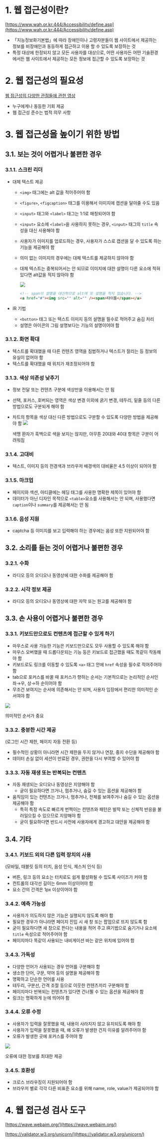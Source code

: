# 1. 웹 접근성이란?

[https://www.wah.or.kr:444/Accessibility/define.asp](https://www.wah.or.kr:444/Accessibility/define.asp)

-   「지능정보화기본법」에 따라 장애인이나 고령자분들이 웹 사이트에서 제공하는 정보를 비장애인과 동등하게 접근하고 이용 할 수 있도록 보장하는 것
-   특정 대상에 한정되지 않고 모든 사용자를 대상으로, 어떤 사용자든 어떤 기술환경에서든 웹 사이트에서 제공하는 모든 정보에 접근할 수 있도록 보장하는 것

# 2. 웹 접근성의 필요성

[웹 접근성의 다양한 관점들에 관한 영상](https://www.youtube.com/watch?v=3f31oufqFSM)

-   누구에게나 동등한 기회 제공
-   웹 접근성 준수는 법적 의무 사항

# 3. 웹 접근성을 높이기 위한 방법

## 3.1. 보는 것이 어렵거나 불편한 경우

### 3.1.1. 스크린 리더

-   대체 텍스트 제공

    -   `<img>` 태그에는 alt 값을 적어주어야 함
    -   `<figure>`, `<figcaption>` 태그를 이용해서 이미지에 캡션을 달아줄 수도 있음
    -   `<input>` 태그와 `<label>` 태그는 1:1로 매칭되어야 함
    -   `<input>` 요소에 `<label>`을 사용하지 못하는 경우, `<input>` 태그의 `title` 속성을 대신 사용해야 함
    -   사용자가 이미지를 업로드하는 경우, 사용자가 스스로 캡션을 달 수 있도록 하는 기능을 제공해야 함
    -   의미 없는 이미지의 경우에는 대체 텍스트를 제공하지 않아야 함
    -   대체 텍스트는 중복되어서는 안 되므로 이미지에 대한 설명이 다른 요소에 적혀 있다면 alt값을 적지 않아야 함

          <img src="https://s3.us-west-2.amazonaws.com/secure.notion-static.com/9ce5ed57-c014-41f6-ae25-10786e629c9b/Untitled.png?X-Amz-Algorithm=AWS4-HMAC-SHA256&X-Amz-Content-Sha256=UNSIGNED-PAYLOAD&X-Amz-Credential=AKIAT73L2G45EIPT3X45%2F20220706%2Fus-west-2%2Fs3%2Faws4_request&X-Amz-Date=20220706T133702Z&X-Amz-Expires=86400&X-Amz-Signature=85f6e1f794c340f11530fdeda60c5f623bcd6e22f41f40183fad82614d1baaf8&X-Amz-SignedHeaders=host&response-content-disposition=filename%20%3D%22Untitled.png%22&x-id=GetObject" />

        ```html
        <!-- span이 설명을 대신하므로 alt에 또 설명을 적지 않습니다. -->
        <a href="#"><img src="" alt="" /><span>타이틀</span></a>
        ```

-   IR 기법
    -   `<button>` 태그 또는 텍스트 이미지 등의 설명을 필수로 적어주고 숨김 처리
    -   설명은 아이콘의 그림 설명보다는 기능의 설명이어야 함

### 3.1.2. 화면 확대

-   텍스트를 확대했을 때 다른 컨텐츠 영역을 침범하거나 텍스트가 잘리는 등 정보의 유실이 없어야 함
-   텍스트를 확대했을 때 위치가 재조정되어야 함

### 3.1.3. 색상 의존성 낮추기

-   정보 전달 또는 컨텐츠 구분에 색상만을 이용해서는 안 됨
-   선택, 포커스, 호버되는 영역은 색상 변경 이외에 굵기 변경, 테두리, 밑줄 등의 다른 방법으로도 구분되게 해야 함
-   차트의 항목을 색상 대신 다른 방법으로도 구분할 수 있도록 다양한 방법을 제공해야 함
    <img src="https://s3.us-west-2.amazonaws.com/secure.notion-static.com/13047afb-c4ec-4032-aecf-7d5d32caab87/Untitled.png?X-Amz-Algorithm=AWS4-HMAC-SHA256&X-Amz-Content-Sha256=UNSIGNED-PAYLOAD&X-Amz-Credential=AKIAT73L2G45EIPT3X45%2F20220706%2Fus-west-2%2Fs3%2Faws4_request&X-Amz-Date=20220706T134757Z&X-Amz-Expires=86400&X-Amz-Signature=c1388ca3565e4c186b77e9a96b31288ebc32b15da4710512994e039e7aca5ed2&X-Amz-SignedHeaders=host&response-content-disposition=filename%20%3D%22Untitled.png%22&x-id=GetObject" />

    색맹 환자가 흑백으로 색을 보지는 않지만, 아무튼 20대와 40대 항목은 구분이 어려워짐

### 3.1.4. 고대비

-   텍스트, 이미지 등의 전경색과 브라우저 배경색의 대비율은 4.5 이상이 되어야 함

### 3.1.5. 마크업

-   페이지와 섹션, 아티클에는 헤딩 태그를 사용한 명확한 제목이 있어야 함
-   데이터가 아닌 디자인 목적으로 `<table>`요소를 사용해서는 안 되며, 사용했다면 `caption`이나 `summary`를 제공해서는 안 됨

### 3.1.6. 음성 지원

-   captcha 등 이미지를 보고 입력해야 하는 경우에는 음성 또한 지원되어야 함

## 3.2. 소리를 듣는 것이 어렵거나 불편한 경우

### 3.2.1. 수화

-   라디오 등의 오디오나 동영상에 대한 수화를 제공해야 함

### 3.2.2. 시각 정보 제공

-   라디오 등의 오디오나 동영상에 대한 자막 또는 원고를 제공해야 함

## 3.3. 손 사용이 어렵거나 불편한 경우

### 3.3.1. 키보드만으로도 컨텐츠에 접근할 수 있게 하기

-   마우스로 사용 가능한 기능은 키보드만으로도 모두 사용할 수 있도록 해야 함
-   마우스 오버했을 때 드롭다운되는 기능 등은 키보드로 접근했을 때도 똑같이 작동해야 함
-   키보드로도 링크를 이동할 수 있도록 `<a>` 태그 안에 `href` 속성을 필수로 적어주어야 함
-   tab으로 포커스를 바꿀 때 포커스가 향하는 순서는 기본적으로는 논리적인 순서인 좌→우, 상→하 순이어야 함
-   무조건 보여지는 순서에 의존해서는 안 되며, 사용자 입장에서 편리한 의미적인 순서여야 함

<img src="https://s3.us-west-2.amazonaws.com/secure.notion-static.com/b2d1aa00-b6fb-4d3f-a5e2-456cb6b4542e/Untitled.png?X-Amz-Algorithm=AWS4-HMAC-SHA256&X-Amz-Content-Sha256=UNSIGNED-PAYLOAD&X-Amz-Credential=AKIAT73L2G45EIPT3X45%2F20220706%2Fus-west-2%2Fs3%2Faws4_request&X-Amz-Date=20220706T135139Z&X-Amz-Expires=86400&X-Amz-Signature=ae70b4e30d70896a1f4e8b5849c756a7f0aace12776c9ab021ba8e28157b3d19&X-Amz-SignedHeaders=host&response-content-disposition=filename%20%3D%22Untitled.png%22&x-id=GetObject" />

의미적인 순서가 중요

### 3.3.2. 충분한 시간 제공

(로그인 시간 제한, 페이지 자동 전환 등)

-   필수적인 상황이 아니라면 시간 제한을 두지 않거나 연장, 중지 수단을 제공해야 함
-   데이터 손실 없이 세션이 만료된 경우, 권한을 다시 부여할 수 있어야 함

### 3.3.3. 자동 재생 또는 반복되는 컨텐츠

-   자동 재생되는 오디오나 동영상은 지양해야 함
    -   굳이 필요하다면 끄거나, 멈추거나, 숨길 수 있는 옵션을 제공해야 함
-   움직임이 있는 컨텐츠는 끄거나, 멈추거나, 전체를 보여주거나 숨길 수 있는 옵션을 제공해야 함
    -   특히 특정 속도로 빠르게 번쩍이는 컨텐츠와 패턴은 발작 또는 신체적 반응을 불러일으킬 수 있으므로 지양해야 함
    -   굳이 필요하다면 반드시 사전에 사용자에게 경고하고 대안을 제공해야 함

## 3.4. 기타

### 3.4.1. 키보드 외의 다른 입력 장치의 사용

(모바일, 태블릿 등의 터치, 음성 인식, 제스처 인식 등)

-   버튼, 링크 등의 요소는 터치로도 쉽게 활성화될 수 있도록 사이즈가 커야 함
-   컨트롤의 대각선 길이는 6mm 이상이어야 함
-   요소 간의 간격은 1px 이상이어야 함

### 3.4.2. 예측 가능성

-   사용자가 의도하지 않은 기능은 실행되지 않도록 해야 함
-   필요한 경우가 아니라면 페이지 진입 시 새 창 또는 팝업으로 뜨지 않도록 함
-   굳이 필요하다면 새 창으로 뜬다는 내용을 적어 주고 IR기법으로 숨기거나 요소에 `title` 속성으로 적어주어야 함
-   페이지마다 똑같이 사용되는 내비게이션 바는 같은 위치에 있어야 함

### 3.4.3. 가독성

-   다양한 언어가 사용되는 경우 언어를 구분해야 함
-   생소한 단어, 구문, 약어 등의 설명을 제공해야 함
-   명확하고 단순한 언어를 사용
-   테두리, 구분선, 간격 조절 등으로 이웃한 컨텐츠끼리 구분해야 함
-   페이지마다 반복되는 컨텐츠가 있다면 건너뛸 수 있는 옵션을 제공해야 함
-   링크는 명확하게 눈에 띄어야 함

### 3.4.4. 오류 수정

-   사용자가 입력을 잘못했을 때, 내용이 사라지지 않고 유지되도록 해야 함
-   사용자가 입력을 잘못했을 때, 왜 오류가 발생한 건지 이유를 알려주어야 함
-   오류가 발생한 곳에 포커스를 주어야 함

<img src="https://s3.us-west-2.amazonaws.com/secure.notion-static.com/7cedcd8f-9c48-432c-a598-1172b5cf4f6a/Untitled.png?X-Amz-Algorithm=AWS4-HMAC-SHA256&X-Amz-Content-Sha256=UNSIGNED-PAYLOAD&X-Amz-Credential=AKIAT73L2G45EIPT3X45%2F20220706%2Fus-west-2%2Fs3%2Faws4_request&X-Amz-Date=20220706T135251Z&X-Amz-Expires=86400&X-Amz-Signature=be89a88a76aed5fd1d457f0a134c913aca849f4528943b8671e750641329b657&X-Amz-SignedHeaders=host&response-content-disposition=filename%20%3D%22Untitled.png%22&x-id=GetObject" />

오류에 대한 정보를 최대한 제공

### 3.4.5. 호환성

-   크로스 브라우징이 지원되어야 함
-   브라우저 별로 각각 다른 비표준 요소를 위해 name, role, value가 제공되어야 함

# 4. 웹 접근성 검사 도구

[https://wave.webaim.org/](https://wave.webaim.org/)

[https://validator.w3.org/unicorn/](https://validator.w3.org/unicorn/)
